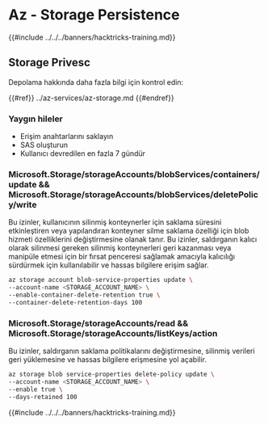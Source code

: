 # Az - Storage Persistence

{{#include ../../../banners/hacktricks-training.md}}

## Storage Privesc

Depolama hakkında daha fazla bilgi için kontrol edin:

{{#ref}}
../az-services/az-storage.md
{{#endref}}

### Yaygın hileler

- Erişim anahtarlarını saklayın
- SAS oluşturun
- Kullanıcı devredilen en fazla 7 gündür

### Microsoft.Storage/storageAccounts/blobServices/containers/update && Microsoft.Storage/storageAccounts/blobServices/deletePolicy/write

Bu izinler, kullanıcının silinmiş konteynerler için saklama süresini etkinleştiren veya yapılandıran konteyner silme saklama özelliği için blob hizmeti özelliklerini değiştirmesine olanak tanır. Bu izinler, saldırganın kalıcı olarak silinmesi gereken silinmiş konteynerleri geri kazanması veya manipüle etmesi için bir fırsat penceresi sağlamak amacıyla kalıcılığı sürdürmek için kullanılabilir ve hassas bilgilere erişim sağlar.
```bash
az storage account blob-service-properties update \
--account-name <STORAGE_ACCOUNT_NAME> \
--enable-container-delete-retention true \
--container-delete-retention-days 100
```
### Microsoft.Storage/storageAccounts/read && Microsoft.Storage/storageAccounts/listKeys/action

Bu izinler, saldırganın saklama politikalarını değiştirmesine, silinmiş verileri geri yüklemesine ve hassas bilgilere erişmesine yol açabilir.
```bash
az storage blob service-properties delete-policy update \
--account-name <STORAGE_ACCOUNT_NAME> \
--enable true \
--days-retained 100
```
{{#include ../../../banners/hacktricks-training.md}}
